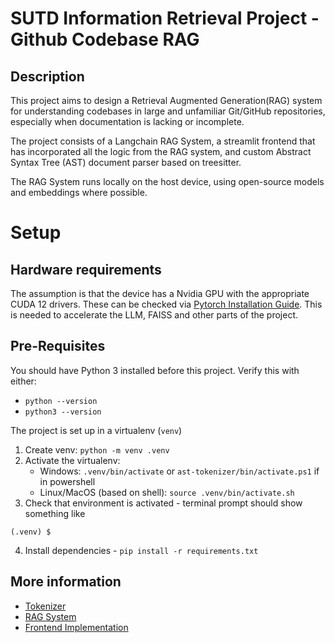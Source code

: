 # SUTD Information Retrieval Project - Github Codebase RAG 

## Description
This project aims to design a Retrieval Augmented Generation(RAG) system for understanding codebases in large and unfamiliar Git/GitHub repositories, especially when documentation is lacking or incomplete.

The project consists of a Langchain RAG System, a streamlit frontend that has incorporated all the logic from the RAG system, and custom Abstract Syntax Tree (AST) document parser based on treesitter. 

The RAG System runs locally on the host device, using open-source models and embeddings where possible.

# Setup

## Hardware requirements

The assumption is that the device has a Nvidia GPU with the appropriate CUDA 12 drivers. These can be checked via [Pytorch Installation Guide](https://pytorch.org/get-started/locally/).
This is needed to accelerate the LLM, FAISS and other parts of the project.

## Pre-Requisites 

You should have Python 3 installed before this project. Verify this with either:
- `python --version`
- `python3 --version`

The project is set up in a virtualenv (`venv`)
1) Create venv: `python -m venv .venv`
2) Activate the virtualenv: 
    - Windows: `.venv/bin/activate` or `ast-tokenizer/bin/activate.ps1` if in powershell
    - Linux/MacOS (based on shell): `source .venv/bin/activate.sh`
3) Check that environment is activated - terminal prompt should show something like
```
(.venv) $
```
4) Install dependencies - `pip install -r requirements.txt`


## More information
- [Tokenizer](ast_tokenizer/README.md)
- [RAG System](rag-codebase/README.md)
- [Frontend Implementation](frontend/README.md)
